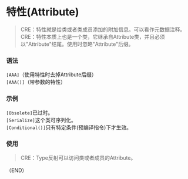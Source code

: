 # 特性(Attribute)    

> CRE：特性就是给类或者类成员添加的附加信息。可以看作元数据注释。    
> CRE：特性本质上也是一个类，它继承自Attribute类，并且必须以"Attribute"结尾。使用时忽略"Attribute"后缀。    


### 语法    

`[AAA]`（使用特性时去掉Attribute后缀）  
`[AAA()]`（带参数的特性）  


### 示例    

`[Obsolete]`已过时。    
`[Serialize]`这个类可序列化。    
`[Conditional()]`只有特定条件(预编译指令)下才生效。    

### 使用    

> CRE：Type反射可以访问类或者成员的Attribute。    

（END）  